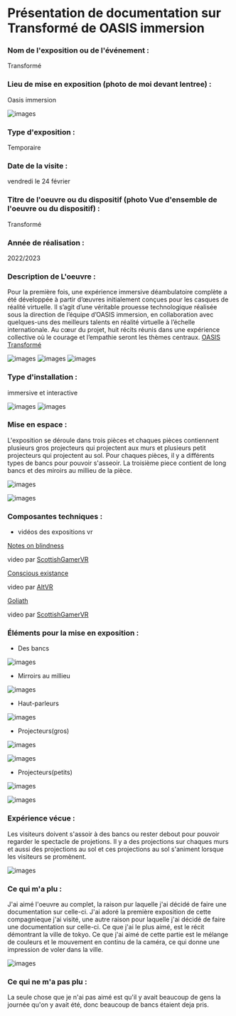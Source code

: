 # Présentation de documentation sur Transformé de OASIS immersion 



### Nom de l'exposition ou de l'événement :
Transformé



### Lieu de mise en exposition (photo de moi devant lentree) :
Oasis immersion



![images](media/OASIS_Transforme_vue_ensemble.jpg)



### Type d'exposition :
Temporaire



### Date de la visite :
vendredi le 24 février

### Titre de l'oeuvre ou du dispositif (photo Vue d'ensemble de l'oeuvre ou du dispositif) :
Transformé

### Année de réalisation :
2022/2023 

### Description de L'oeuvre :
Pour la première fois, une expérience immersive déambulatoire complète a été développée à partir d’œuvres initialement conçues pour les casques de réalité virtuelle. Il s’agit d’une véritable prouesse technologique réalisée sous la direction de l’équipe d’OASIS immersion, en collaboration avec quelques-uns des meilleurs talents en réalité virtuelle à l’échelle internationale. Au cœur du projet, huit récits réunis dans une expérience collective où le courage et l’empathie seront les thèmes centraux. [OASIS Transformé](https://oasis.im/transforme/?utm_term=oasis%20immersion&utm_campaign=DIG+-+%5BS%5D+-+ECOM+-+FR+-+CAN+-+Brand+-+Transform%C3%A9&utm_source=adwords&utm_medium=ppc&hsa_acc=4321666449&hsa_cam=19225434888&hsa_grp=146883843240&hsa_ad=641001229580&hsa_src=g&hsa_tgt=kwd-1715752844287&hsa_kw=oasis%20immersion&hsa_mt=e&hsa_net=adwords&hsa_ver=3&gclid=CjwKCAjw9J2iBhBPEiwAErwpecNUCIs_Ns07UVL-DjI32MJCSK7LdHIGoDCmeKfGXDxtoHS2VLw46BoCI2YQAvD_BwE)



![images](media/OASIS_Transforme_vue_ensemble.jpg)
![images](media/OASIS_Transforme_vue_diagonale.jpg)
![images](media/OASIS_Transforme_vue_cote.jpg)




### Type d'installation :
immersive et interactive


![images](media/OASIS_Transforme_vue_ensemble.jpg)
![images](media/OASIS_Transforme_interractif_sol.jpg)



### Mise en espace :

L'exposition se déroule dans trois pièces et chaques pièces contiennent plusieurs gros projecteurs qui projectent aux murs et plusieurs petit projecteurs qui projectent au sol. Pour chaques pièces, il y a différents types de bancs pour pouvoir s'asseoir. La troisième piece contient de long bancs et des miroirs au millieu de la pièce.




![images](media/OASIS_Transforme_vue_ensemble.jpg)


![images](media/OASIS_Transforme_plan.jpg)





### Composantes techniques :
* vidéos des expositions vr

[Notes on blindness](https://youtu.be/ef-Id3PsEzM)


video par [ScottishGamerVR](https://www.youtube.com/@scottishgamervr)


[Conscious existance](https://youtu.be/FbicMIHg2XQ)


video par [AltVR](https://www.youtube.com/@AltVR_YouTube)


[Goliath](https://youtu.be/QdcfLwZZ114)


video par [ScottishGamerVR](https://www.youtube.com/watch?v=QdcfLwZZ114)



### Éléments pour la mise en exposition :
* Des bancs

![images](media/OASIS_Transforme_vue_diagonale.jpg)

* Mirroirs au millieu

![images](media/OASIS_Transforme_composantes_mirroirs.jpg)



* Haut-parleurs

![images](media/OASIS_Transforme_composantes_haut_parleur.jpg)



* Projecteurs(gros)

![images](media/OASIS_Transforme_composantes_gros_projecteur_cote.jpg)

![images](media/OASIS_Transforme_composantes_gros_projecteur_face.jpg)


* Projecteurs(petits)

![images](media/OASIS_Transforme_composantes_petit_projecteur.jpg)

![images](media/OASIS_Transforme_composantes_petit_projecteur_dessous.jpg)



### Expérience vécue :

Les visiteurs doivent s'assoir à des bancs ou rester debout pour pouvoir regarder le spectacle de projetions. Il y a des projections sur chaques murs et aussi des projections au sol et ces projections au sol s'animent lorsque les visiteurs se promènent. 

![images](media/OASIS_Transforme_posture_visiteur.jpg)

### Ce qui m'a plu :
J'ai aimé l'oeuvre au complet, la  raison pur laquelle j'ai décidé de faire une documentation sur celle-ci. J'ai adoré la première exposition de cette compagnieque j'ai visité, une autre raison pour laquelle j'ai décidé de faire une documentation sur celle-ci. Ce que j'ai le plus aimé, est le récit démontrant la ville de tokyo. Ce que j'ai aimé de cette partie est le mélange de couleurs et le mouvement en continu de la caméra, ce qui donne une impression de voler dans la ville.

![images](media/OASIS_Transforme_photo_parti_prefere.jpg)

### Ce qui ne m'a pas plu :

La seule chose que je n'ai pas aimé est qu'il y avait beaucoup de gens la journée qu'on y avait été, donc beaucoup de bancs étaient deja pris.

